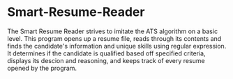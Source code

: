# Smart-Resume-Reader

The Smart Resume Reader strives to imitate the ATS algorithm on a basic level. This program opens up a resume file, reads through its contents and finds the candidate's information and unique skills using regular expression. It determines if the candidate is qualified based off specified criteria, displays its descion and reasoning, and keeps track of every resume opened by the program. 

